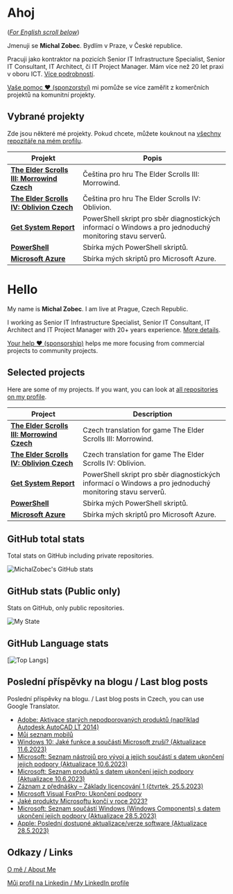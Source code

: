 # Ahoj

<a name="documenttitle"></a>

([*For English scroll below*](#english "For English scroll below"))

Jmenuji se **Michal Zobec**. Bydlím v Praze, v České republice.

Pracuji jako kontraktor na pozicích Senior IT Infrastructure Specialist, Senior IT Consultant, IT Architect, či IT Project Manager. Mám více než 20 let praxi v oboru ICT. [Více podrobností](MichalZobec-About.md).

[Vaše pomoc :heart: (sponzorství)](https://www.patreon.com/michalzobec) mi pomůže se více zaměřit z komerčních projektů na komunitní projekty.

## Vybrané projekty

Zde jsou některé mé projekty. Pokud chcete, můžete kouknout na [všechny repozitáře na mém profilu](https://github.com/michalzobec?tab=repositories).

| Projekt | Popis |
| --- | --- |
| **[The Elder Scrolls III: Morrowind Czech](https://github.com/michalzobec/TES3-Morrowind-cesky)** | Čeština pro hru The Elder Scrolls III: Morrowind. |
| **[The Elder Scrolls IV: Oblivion Czech](https://github.com/michalzobec/TES4-Oblivion-cesky)** | Čeština pro hru The Elder Scrolls IV: Oblivion. |
| **[Get System Report](https://github.com/michalzobec/Get-SystemReport)** | PowerShell skript pro sběr diagnostických informací o Windows a pro jednoduchý monitoring stavu serverů. |
| **[PowerShell](https://github.com/michalzobec/PowerShell)** | Sbírka mých PowerShell skriptů. |
| **[Microsoft Azure](https://github.com/michalzobec/microsoft-azure)** | Sbírka mých skriptů pro Microsoft Azure. |

<a name="english"></a>

# Hello

My name is **Michal Zobec**. I am live at Prague, Czech Republic.

I working as Senior IT Infrastructure Specialist, Senior IT Consultant, IT Architect and IT Project Manager with 20+ years experience. [More details](MichalZobec-About.md#english).

[Your help :heart: (sponsorship)](https://www.patreon.com/michalzobec) helps me more focusing from commercial projects to community projects.

## Selected projects

Here are some of my projects. If you want, you can look at [all repositories on my profile](https://github.com/michalzobec?tab=repositories).

| Project | Description |
| --- | --- |
| **[The Elder Scrolls III: Morrowind Czech](https://github.com/michalzobec/TES3-Morrowind-cesky)** | Czech translation for game The Elder Scrolls III: Morrowind. |
| **[The Elder Scrolls IV: Oblivion Czech](https://github.com/michalzobec/TES4-Oblivion-cesky)** | Czech translation for game The Elder Scrolls IV: Oblivion. |
| **[Get System Report](https://github.com/michalzobec/Get-SystemReport)** | PowerShell skript pro sběr diagnostických informací o Windows a pro jednoduchý monitoring stavu serverů. |
| **[PowerShell](https://github.com/michalzobec/PowerShell)** | Sbírka mých PowerShell skriptů. |
| **[Microsoft Azure](https://github.com/michalzobec/microsoft-azure)** | Sbírka mých skriptů pro Microsoft Azure. |

## GitHub total stats

Total stats on GitHub including private repositories.

![MichalZobec's GitHub stats](https://github-readme-stats.vercel.app/api?username=michalzobec&count_private=true&show_icons=true)


## GitHub stats (Public only)

Stats on GitHub, only public repositories.

![My State](https://github-readme-stats.vercel.app/api?username=michalzobec&show_icons=true)

## GitHub Language stats

[![Top Langs](https://github-readme-stats.vercel.app/api/top-langs/?username=michalzobec&langs_count=10&layout=compact)]

## Poslední příspěvky na blogu / Last blog posts

Poslední příspěvky na blogu. / Last blog posts in Czech, you can use Google Translator.

<!-- BLOG-POST-LIST:START -->
- [Adobe: Aktivace starých nepodporovaných produktů &lpar;například Autodesk AutoCAD LT 2014&rpar;](https://www.michalzobec.cz/adobe-aktivace-starych-nepodporovanych-produktu-napriklad-autodesk-autocad-lt-2014-9075)
- [Můj seznam mobilů](https://www.michalzobec.cz/muj-seznam-mobilu-9030)
- [Windows 10: Jaké funkce a součásti Microsoft zruší? &lpar;Aktualizace 11.6.2023&rpar;](https://www.michalzobec.cz/windows-10-jake-funkce-a-soucasti-microsoft-zrusi-7187)
- [Microsoft: Seznam nástrojů pro vývoj a jejich součástí s datem ukončení jejich podpory &lpar;Aktualizace 10.6.2023&rpar;](https://www.michalzobec.cz/microsoft-seznam-nastroju-pro-vyvoj-a-jejich-soucasti-s-datem-ukonceni-jejich-podpory-9051)
- [Microsoft: Seznam produktů s datem ukončení jejich podpory &lpar;Aktualizace 10.6.2023&rpar;](https://www.michalzobec.cz/konec-podpory-pro-produkty-spolecnosti-microsoft-5844)
- [Záznam z přednášky – Základy licencování 1 &lpar;čtvrtek, 25.5.2023&rpar;](https://www.michalzobec.cz/zaznam-z-prednasky-zaklady-licencovani-1-ctvrtek-25-5-2023-9046)
- [Microsoft Visual FoxPro: Ukončení podpory](https://www.michalzobec.cz/microsoft-visual-foxpro-ukonceni-podpory-9043)
- [Jaké produkty Microsoftu končí v roce 2023?](https://www.michalzobec.cz/jake-produkty-microsoftu-konci-v-roce-2023-9010)
- [Microsoft: Seznam součástí Windows &lpar;Windows Components&rpar; s datem ukončení jejich podpory &lpar;Aktualizace 28.5.2023&rpar;](https://www.michalzobec.cz/microsoft-seznam-soucasti-windows-windows-components-s-datem-ukonceni-jejich-podpory-9012)
- [Apple: Poslední dostupné aktualizace/verze software &lpar;Aktualizace 28.5.2023&rpar;](https://www.michalzobec.cz/apple-posledni-dostupne-aktualizace-verze-software-7127)
<!-- BLOG-POST-LIST:END -->

## Odkazy / Links

[O mě / About Me](https://zob.ec/mylinktree)

[Můj profil na Linkedin / My LinkedIn profile](https://zob.ec/mylinkedin)
